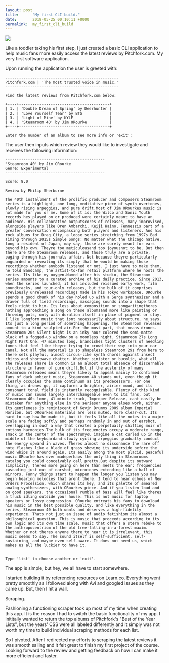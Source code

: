 ```yaml
---
layout: post
title:      "My first CLI build."
date:       2018-05-25 00:10:11 +0000
permalink:  my_first_cli_build
---
```



![](https://upload.wikimedia.org/wikipedia/en/7/76/Pitchfork_logo.svg)

Like a toddler taking his first step, I just created a basic CLI application to help music fans more easily access the latest reviews by Pitchfork.com. My very first software application.

Upon running the application the user is greeted with:

```
--------------------------------------------------
Pitchfork.com | 'The most trusted voice in music.'
--------------------------------------------------
                       
Find the latest reviews from Pitchfork.com below:
                       
+----+----------------------------------------+
| 1. | 'Double Dream of Spring' by Deerhunter |
| 2. | 'Love Yourself Tear' by BTS            |
| 3. | 'Light of Mine' by KYLE                |
| 4. | 'Steamroom 40' by Jim ORourke          |
+----+----------------------------------------+
                       
Enter the number of an album to see more info or 'exit':
```
The user then inputs which review they would like to investigate and receives the following information:

```
--------------------------------------------
'Steamroom 40' by Jim ORourke
Genre: Experimental
--------------------------------------------
                       
Score: 8.0
                       
Review by Philip Sherburne
                       
The 40th installment of the prolific producer and composers Steamroom series is a highlight, one long, meditative piece of synth overtones, slowly rising arpeggios, and pure drift.Most of Jim ORourkes music is not made for you or me. Some of it is: the Wilco and Sonic Youth records hes played on or produced were certainly meant to have an audience. His collaborative outputscores of releases, many improvised, alongside players like Oren Ambarchi, Keiji Haino, Fenneszis part of a greater conversation encompassing both players and listeners. And his rock albums for Drag City, a loose series stretching from 1997s Bad Timing through 2015s Simple Songs: No matter what the Chicago native, long a resident of Japan, may say, those are surely meant for ears beyond his own. Theyre too meticulousand too joyousnot to be. But then there are the Steamroom releases, and those truly are a private, paging-through-his-journals affair. Not because theyre particularly unguarded or revealing its simply that he would be making those recordings whether anybody listened or not. I just have to make them, he told Bandcamp, the artist-to-fan retail platform where he hosts the series. Its like my oxygen.Named after his studio, the Steamroom series amounts to a curated archive of his daily practice. Since 2013, when the series launched, it has included reissued early work, film soundtracks, and tour-only releases, but the bulk of it comprises previously unreleased recordings made in his Tokyo workspace. ORourke spends a good chunk of his day holed up with a Serge synthesizer and a drawer full of field recordings, massaging sounds into a shape that feels right to him. Its less about composition or songwritingtheres nothing approaching a song on these albumsand more like painting or throwing pots, only with duration itself in place of pigment or clay. I like longform music that isnt necessarily about structure, he says. Its just a long period of something happening. The Steamroom releases amount to a kind sculpted air.For the most part, that means drones. Steamroom 20s Silent Night is an inky hour colored the semi-matte black of a fogged-up window on a moonless night. Steamroom 27s Long Night Part One, 47 minutes long, brandishes tight clusters of needling tones that feel like theyre trying to crowd their way into your ear canal. Not all the material is so shapeless Steamroom 29s from here to there sets playful, almost circus-like synth chords against insect chirps and shortwave chatter. Whether sinister or bucolic, what all the releases share in common is an almost total absence of discernable structure in favor of pure drift.But if the austerity of many Steamroom releases means theyre likely to appeal mainly to confirmed fans of dark ambient music, Steamroom 40 stands out, even though it clearly occupies the same continuum as its predecessors. For one thing, as drones go, it captures a brighter, airier mood, and its consonant tonal field is instantly recognizable. Plenty of this kind of music can sound largely interchangeable even to its fans, but Steamroom 40s lone, 41-minute track, Improper Release, cant easily be mistaken for anything else in the seriesor anyone elses work, either. Its gentleness is reminiscent of Kevin Drumms 2009 album Imperial Horizon, but ORourkes materials are less muted, more clear-cut. Its hard to say how he made it, but it feels like all the notes in a major scale are fading softly and perhaps randomly in and out of earshot, overlapping in such a way that creates a perpetually shifting moir of cottony harmonies.The bulk of its frequencies occupy a moderate range, smack in the center of the spectrumyou imagine a cat curled up in the middle of the keyboardand slowly cycling arpeggios gradually conduct the energy upward in waves. Theres almost no dissonance the rare off note flashes like a blade of grass showing its underside before the wind whips it around again. Its easily among the most placid, peaceful music ORourke has ever madeperhaps the only thing in Steamrooms catalog you could conceivably call pretty.But despite its outward simplicity, theres more going on here than meets the ear: frequencies cascading just out of earshot, microtones extending like a hall of mirrors. Funny things start to happen the longer you listen you may begin hearing melodies that arent there. I tend to hear echoes of New Orders Procession, which shares its key, and its palette of smeared analog synthesizers, with ORourkes piece. And if you listen loud and on good speakers, the occasional rumble of bass will feel like theres a truck idling outside your house. This is not music for laptop speakers or lossy compression. ORourke entreats his fans to download his music in the best possible quality, and like everything in the series, Steamroom 40 both wants and deserves a high-fidelity experience. Thats not just an issue of audio fetishism its almost a philosophical question. This is music that proceeds according to its own logic and its own time scale, music that offers a stern rebuke to the anthropocentrism of the old tree-falling-in-a-forest maxim. Whether or not theres anyone there to hear it is irrelevant, this music seems to say. The sound itself is self-sufficient, self-sustaining, and maybe even self-aware. It does not need us, which makes us all the luckier to have it.

                       
Type 'list' to choose another or 'exit'.
```
The app is simple, but hey, we all have to start somewhere. 

I started building it by referencing resources on Learn.co. Everything went pretty smoothly as I followed along with Avi and googled issues as they came up. But, then I hit a wall.

Scraping.

Fashioning a functioning scraper took up most of my time when creating this app. It is the reason I had to switch the basic functionality of my app. I inititally wanted to return the top albums of Pitchfork's "Best of the Year Lists", but the years' CSS  were all labeled differently and it simply was not worth my time to build individual scraping methods for each list.

So I pivoted. After I redirected my efforts to scraping the latest reviews it was smooth sailing and it felt great to finish my first project of the course. Looking forward to the review and getting feedback on how I can make it more efficient and faster. 
